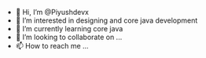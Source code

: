 - 👋 Hi, I’m @Piyushdevx
- 👀 I’m interested in designing and core java development 
- 🌱 I’m currently learning core java 
- 💞️ I’m looking to collaborate on ...
- 📫 How to reach me ...

<!---
Piyushdevx/Piyushdevx is a ✨ special ✨ repository because its `README.md` (this file) appears on your GitHub profile.
You can click the Preview link to take a look at your changes.
--->
